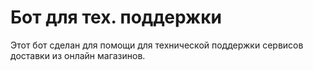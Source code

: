 # Бот для тех. поддержки
Этот бот сделан для помощи для технической поддержки сервисов доставки из онлайн магазинов.
